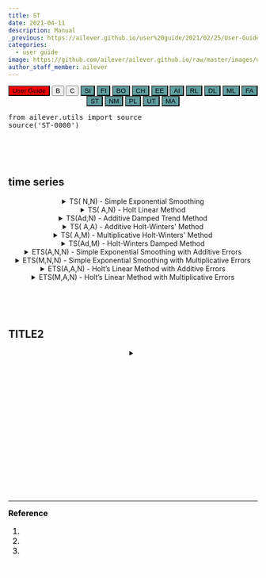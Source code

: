 ```yaml
---
title: ST
date: 2021-04-11
description: Manual
_previous: https://ailever.github.io/user%20guide/2021/02/25/User-Guide/
categories:
  - user guide
image: https://github.com/ailever/ailever.github.io/raw/master/images/unsplash/gray_User_Guide.png
author_staff_member: ailever
---
```


<!-- Top Block -->
<div align="center" class="top_btn_box">
  <button class="top_btn" type="button" style="background-color:red;" onclick="location.href='https://ailever.github.io/user%20guide/2021/02/25/User-Guide/'">User Guide</button>
  <button class="top_btn" type="button" onclick="location.href='#'">B</button>
  <button class="top_btn" type="button" onclick="location.href='#'">C</button>
  <button class="top_btn" type="button" style="background-color:cadetblue;" onclick="location.href='https://ailever.github.io/user%20guide/2021/04/01/app-SI/'">SI</button>  
  <button class="top_btn" type="button" style="background-color:cadetblue;" onclick="location.href='https://ailever.github.io/user%20guide/2021/04/02/app-FI/'">FI</button>  
  <button class="top_btn" type="button" style="background-color:cadetblue;" onclick="location.href='https://ailever.github.io/user%20guide/2021/04/03/app-BO/'">BO</button>  
  <button class="top_btn" type="button" style="background-color:cadetblue;" onclick="location.href='https://ailever.github.io/user%20guide/2021/04/04/app-CH/'">CH</button>  
  <button class="top_btn" type="button" style="background-color:cadetblue;" onclick="location.href='https://ailever.github.io/user%20guide/2021/04/05/app-EE/'">EE</button>  
  <button class="top_btn" type="button" style="background-color:cadetblue;" onclick="location.href='https://ailever.github.io/user%20guide/2021/04/06/app-AI/'">AI</button>  
  <button class="top_btn" type="button" style="background-color:cadetblue;" onclick="location.href='https://ailever.github.io/user%20guide/2021/04/07/app-RL/'">RL</button>  
  <button class="top_btn" type="button" style="background-color:cadetblue;" onclick="location.href='https://ailever.github.io/user%20guide/2021/04/08/app-DL/'">DL</button>  
  <button class="top_btn" type="button" style="background-color:cadetblue;" onclick="location.href='https://ailever.github.io/user%20guide/2021/04/09/app-ML/'">ML</button>  
  <button class="top_btn" type="button" style="background-color:cadetblue;" onclick="location.href='https://ailever.github.io/user%20guide/2021/04/10/app-FA/'">FA</button>  
  <button class="top_btn" type="button" style="background-color:cadetblue;" onclick="location.href='https://ailever.github.io/user%20guide/2021/04/11/app-ST/'">ST</button>  
  <button class="top_btn" type="button" style="background-color:cadetblue;" onclick="location.href='https://ailever.github.io/user%20guide/2021/04/12/app-NM/'">NM</button>  
  <button class="top_btn" type="button" style="background-color:cadetblue;" onclick="location.href='https://ailever.github.io/user%20guide/2021/04/13/app-PL/'">PL</button>  
  <button class="top_btn" type="button" style="background-color:cadetblue;" onclick="location.href='https://ailever.github.io/user%20guide/2021/04/14/app-UT/'">UT</button>  
  <button class="top_btn" type="button" style="background-color:cadetblue;" onclick="location.href='https://ailever.github.io/user%20guide/2021/04/15/app-MA/'">MA</button>  
</div>
<!-- Top Block -->
<pre class="python-code">
from ailever.utils import source
source('ST-0000')
</pre>

<br><br><br>
## time series
<!-- -------------------------------------------------------------------------------------------------------- -->
<details markdown="1">
  <summary align="center">TS( N,N) - Simple Exponential Smoothing</summary>
<pre class="python-code">
import statsmodels.api as sm
import statsmodels.tsa.api as smt
import matplotlib.pyplot as plt

# dataset
target = sm.datasets.sunspots.load_pandas().data['SUNACTIVITY']
target.plot(marker='o', color='black', legend=True, figsize=(12,5))

# TS(N,N) : Simple Exponential Smoothing
model = smt.SimpleExpSmoothing(target).fit(smoothing_level=0.9, optimized=False)
model.fittedvalues.plot(style='--',  color='blue', label=r'$\alpha=%s$'%model.model.params['smoothing_level'])
forecast = model.forecast(24).rename(r'$\alpha=%s$'%model.model.params['smoothing_level'])
forecast.plot(marker='o', color='blue')

plt.legend()
plt.show()

# [smt.SimpleExpSmoothing]
# initialization_method :(str) None, ‘estimated’, ‘heuristic’, ‘legacy-heuristic’, ‘known’
# initial_level:(float)
</pre>
</details>

<!-- -------------------------------------------------------------------------------------------------------- -->
<details markdown="1">
  <summary align="center">TS( A,N) - Holt Linear Method</summary>
<pre class="python-code">
import statsmodels.api as sm
import statsmodels.tsa.api as smt
import matplotlib.pyplot as plt

# dataset
target = sm.datasets.sunspots.load_pandas().data['SUNACTIVITY'] + 10
target.plot(marker='o', color='black', legend=True, figsize=(12,5)) 

# Holt TS(A,N)
model = smt.Holt(target).fit()
model.fittedvalues.plot(style='--',  color='blue', label=r'$\alpha=%s$'%model.model.params['smoothing_level'])
forecast = model.forecast(24).rename(r'$\alpha=%s$'%model.model.params['smoothing_level'])
forecast.plot(marker='o', color='blue')

plt.legend()
plt.show()

# [smt.Holt]
# exponential :(bool)
# damped_trend :(bool)
# initialization_method :(str) None, ‘estimated’, ‘heuristic’, ‘legacy-heuristic’, ‘known’
# initial_level :(float)
# initial_trend :(float)
</pre>
</details>

<!-- -------------------------------------------------------------------------------------------------------- -->
<details markdown="1">
  <summary align="center">TS(Ad,N) - Additive Damped Trend Method</summary>
<pre class="python-code">
import statsmodels.api as sm
import statsmodels.tsa.api as smt
import matplotlib.pyplot as plt

# dataset
target = sm.datasets.sunspots.load_pandas().data['SUNACTIVITY'] + 10
target.plot(marker='o', color='black', legend=True, figsize=(12,5)) 

# Holt TS(Ad,N)
model = smt.Holt(target, exponential=True, damped_trend=True).fit()
model.fittedvalues.plot(style='--',  color='blue', label=r'$\alpha=%s$'%model.model.params['smoothing_level'])
forecast = model.forecast(24).rename(r'$\alpha=%s$'%model.model.params['smoothing_level'])
forecast.plot(marker='o', color='blue')

plt.legend()
plt.show()

# [smt.Holt]
# exponential :(bool)
# damped_trend :(bool)
# initialization_method :(str) None, ‘estimated’, ‘heuristic’, ‘legacy-heuristic’, ‘known’
# initial_level :(float)
# initial_trend :(float)
</pre>
</details>

<!-- -------------------------------------------------------------------------------------------------------- -->
<details markdown="1">
  <summary align="center">TS( A,A) - Additive Holt-Winters' Method</summary>
<pre class="python-code">
import statsmodels.api as sm
import statsmodels.tsa.api as smt
import matplotlib.pyplot as plt

# dataset
target = sm.datasets.sunspots.load_pandas().data['SUNACTIVITY'] + 10
target.plot(marker='o', color='black', legend=True, figsize=(12,5)) 

# Holt-Winter's TS(A,A)
model = smt.ExponentialSmoothing(target, seasonal_periods=24, trend='add', seasonal='add', damped_trend=False).fit(use_boxcox=True)
model.fittedvalues.plot(style='--',  color='blue', label=r'$\alpha=%s$'%model.model.params['smoothing_level'])
forecast = model.forecast(24).rename(r'$\alpha=%s$'%model.model.params['smoothing_level'])
forecast.plot(marker='o', color='blue')

plt.legend()
plt.show()

# [smt.ExponentialSmoothing]
# trend :(str) “add”, “mul”, “additive”, “multiplicative”, None
# damped_trend :(bool) 
# seasonal :(str) “add”, “mul”, “additive”, “multiplicative”, None
# initialization_method :(str) None, ‘estimated’, ‘heuristic’, ‘legacy-heuristic’, ‘known’
# initial_level :(float)
# initial_trend :(float)
# initial_seasonal :(array_like)
# use_boxcox : {True, False, ‘log’, float}
# bounds :(dict)[str, tuple[float, float]]
# dates :(array_like) of datetime
# freq :(str) ‘B’, ‘D’, ‘W’, ‘M’, ‘A’, or ‘Q’
# missing :(str)  ‘none’, ‘drop’, and ‘raise’
</pre>
</details>

<!-- -------------------------------------------------------------------------------------------------------- -->
<details markdown="1">
  <summary align="center">TS( A,M) - Multiplicative Holt-Winters' Method</summary>
<pre class="python-code">
import statsmodels.api as sm
import statsmodels.tsa.api as smt
import matplotlib.pyplot as plt

# dataset
target = sm.datasets.sunspots.load_pandas().data['SUNACTIVITY'] + 10
target.plot(marker='o', color='black', legend=True, figsize=(12,5)) 

# Holt-Winter's TS(A,M)
model = smt.ExponentialSmoothing(target, seasonal_periods=24, trend='add', seasonal='mul', damped_trend=False).fit(use_boxcox=True)
model.fittedvalues.plot(style='--',  color='blue', label=r'$\alpha=%s$'%model.model.params['smoothing_level'])
forecast = model.forecast(24).rename(r'$\alpha=%s$'%model.model.params['smoothing_level'])
forecast.plot(marker='o', color='blue')

plt.legend()
plt.show()

# [smt.ExponentialSmoothing]
# trend :(str) “add”, “mul”, “additive”, “multiplicative”, None
# damped_trend :(bool) 
# seasonal :(str) “add”, “mul”, “additive”, “multiplicative”, None
# initialization_method :(str) None, ‘estimated’, ‘heuristic’, ‘legacy-heuristic’, ‘known’
# initial_level :(float)
# initial_trend :(float)
# initial_seasonal :(array_like)
# use_boxcox : {True, False, ‘log’, float}
# bounds :(dict)[str, tuple[float, float]]
# dates :(array_like) of datetime
# freq :(str) ‘B’, ‘D’, ‘W’, ‘M’, ‘A’, or ‘Q’
# missing :(str)  ‘none’, ‘drop’, and ‘raise’
</pre>
</details>

<!-- -------------------------------------------------------------------------------------------------------- -->
<details markdown="1">
  <summary align="center">TS(Ad,M) - Holt-Winters Damped Method</summary>
<pre class="python-code">
import statsmodels.api as sm
import statsmodels.tsa.api as smt
import matplotlib.pyplot as plt

# dataset
target = sm.datasets.sunspots.load_pandas().data['SUNACTIVITY'] + 10
target.plot(marker='o', color='black', legend=True, figsize=(12,5)) 

# Holt-Winter's TS(Ad,M)
model = smt.ExponentialSmoothing(target, seasonal_periods=24, trend='add', seasonal='mul', damped_trend=True).fit(use_boxcox=True)
model.fittedvalues.plot(style='--',  color='blue', label=r'$\alpha=%s$'%model.model.params['smoothing_level'])
forecast = model.forecast(24).rename(r'$\alpha=%s$'%model.model.params['smoothing_level'])
forecast.plot(marker='o', color='blue')

plt.legend()
plt.show()

# [smt.ExponentialSmoothing]
# trend :(str) “add”, “mul”, “additive”, “multiplicative”, None
# damped_trend :(bool) 
# seasonal :(str) “add”, “mul”, “additive”, “multiplicative”, None
# initialization_method :(str) None, ‘estimated’, ‘heuristic’, ‘legacy-heuristic’, ‘known’
# initial_level : (float)
# initial_trend : (float)
# initial_seasonal : (array_like)
# use_boxcox : {True, False, ‘log’, float}
# bounds : (dict)[str, tuple[float, float]]
# dates : (array_like) of datetime
# freq : (str) ‘B’, ‘D’, ‘W’, ‘M’, ‘A’, or ‘Q’
# missing : (str)  ‘none’, ‘drop’, and ‘raise’
</pre>
</details>

<!-- -------------------------------------------------------------------------------------------------------- -->
<details markdown="1">
  <summary align="center">ETS(A,N,N) - Simple Exponential Smoothing with Additive Errors</summary>
<pre class="python-code">
import statsmodels.api as sm
import statsmodels.tsa.api as smt
import matplotlib.pyplot as plt

# dataset
target = sm.datasets.sunspots.load_pandas().data['SUNACTIVITY'] + 10
target.plot(marker='o', color='black', legend=True, figsize=(12,5)) 

# ETS(A,N,N)
model = smt.ETSModel(target, seasonal_periods=24, error='add', trend=None, seasonal=None, damped_trend=False).fit(use_boxcox=True)
model.fittedvalues.plot(style='--',  color='blue', label=r'$ETS$')
forecast = model.forecast(24).rename(r'$ETS$')
forecast.plot(marker='o', color='blue')

plt.legend()
plt.show()

# [smt.ETSModel]
# error :(str) “add”-default or “mul”.
# trend :(str) “add”, “mul”, or None-default
# damped_trend :(bool) True, False-Default 
# seasonal :(str) “add”, “mul”, or None-default
# seasonal_periods :(int)
# initialization_method :(str) None, ‘estimated’-default, ‘heuristic’, ‘known’
# initial_level : (float)
# initial_trend : (float)
# initial_seasonal : (array_like)
# use_boxcox : {True, False, ‘log’, float}
# bounds : (dict)[str, tuple[float, float]]
# - “smoothing_level”
# - “smoothing_trend”
# - “smoothing_seasonal”
# - “damping_trend”
# - “initial_level”
# - “initial_trend”
# - “initial_seasonal.0”, …, “initial_seasonal.<m-1>”
# dates : (array_like) of datetime
# freq : (str) ‘B’, ‘D’, ‘W’, ‘M’, ‘A’, or ‘Q’
# missing : (str)  ‘none’, ‘drop’, and ‘raise’
</pre>
</details>

<!-- -------------------------------------------------------------------------------------------------------- -->
<details markdown="1">
  <summary align="center">ETS(M,N,N) - Simple Exponential Smoothing with Multiplicative Errors</summary>
<pre class="python-code">
import statsmodels.api as sm
import statsmodels.tsa.api as smt
import matplotlib.pyplot as plt

# dataset
target = sm.datasets.sunspots.load_pandas().data['SUNACTIVITY'] + 10
target.plot(marker='o', color='black', legend=True, figsize=(12,5)) 

# ETS(M,N,N)
model = smt.ETSModel(target, seasonal_periods=24, error='mul', trend=None, seasonal=None, damped_trend=False).fit(use_boxcox=True)
model.fittedvalues.plot(style='--',  color='blue', label=r'$ETS$')
forecast = model.forecast(24).rename(r'$ETS$')
forecast.plot(marker='o', color='blue')

plt.legend()
plt.show()

# [smt.ETSModel]
# error :(str) “add”-default or “mul”.
# trend :(str) “add”, “mul”, or None-default
# damped_trend :(bool) True, False-Default 
# seasonal :(str) “add”, “mul”, or None-default
# seasonal_periods :(int)
# initialization_method :(str) None, ‘estimated’-default, ‘heuristic’, ‘known’
# initial_level : (float)
# initial_trend : (float)
# initial_seasonal : (array_like)
# use_boxcox : {True, False, ‘log’, float}
# bounds : (dict)[str, tuple[float, float]]
# - “smoothing_level”
# - “smoothing_trend”
# - “smoothing_seasonal”
# - “damping_trend”
# - “initial_level”
# - “initial_trend”
# - “initial_seasonal.0”, …, “initial_seasonal.<m-1>”
# dates : (array_like) of datetime
# freq : (str) ‘B’, ‘D’, ‘W’, ‘M’, ‘A’, or ‘Q’
# missing : (str)  ‘none’, ‘drop’, and ‘raise’
</pre>
</details>

<!-- -------------------------------------------------------------------------------------------------------- -->
<details markdown="1">
  <summary align="center">ETS(A,A,N) - Holt’s Linear Method with Additive Errors</summary>
<pre class="python-code">
import statsmodels.api as sm
import statsmodels.tsa.api as smt
import matplotlib.pyplot as plt

# dataset
target = sm.datasets.sunspots.load_pandas().data['SUNACTIVITY'] + 10
target.plot(marker='o', color='black', legend=True, figsize=(12,5)) 

# ETS(A,A,N)
model = smt.ETSModel(target, seasonal_periods=24, error='add', trend='add', seasonal=None, damped_trend=False).fit(use_boxcox=True)
model.fittedvalues.plot(style='--',  color='blue', label=r'$ETS$')
forecast = model.forecast(24).rename(r'$ETS$')
forecast.plot(marker='o', color='blue')

plt.legend()
plt.show()

# [smt.ETSModel]
# error :(str) “add”-default or “mul”.
# trend :(str) “add”, “mul”, or None-default
# damped_trend :(bool) True, False-Default 
# seasonal :(str) “add”, “mul”, or None-default
# seasonal_periods :(int)
# initialization_method :(str) None, ‘estimated’-default, ‘heuristic’, ‘known’
# initial_level : (float)
# initial_trend : (float)
# initial_seasonal : (array_like)
# use_boxcox : {True, False, ‘log’, float}
# bounds : (dict)[str, tuple[float, float]]
# - “smoothing_level”
# - “smoothing_trend”
# - “smoothing_seasonal”
# - “damping_trend”
# - “initial_level”
# - “initial_trend”
# - “initial_seasonal.0”, …, “initial_seasonal.<m-1>”
# dates : (array_like) of datetime
# freq : (str) ‘B’, ‘D’, ‘W’, ‘M’, ‘A’, or ‘Q’
# missing : (str)  ‘none’, ‘drop’, and ‘raise’
</pre>
</details>

<!-- -------------------------------------------------------------------------------------------------------- -->
<details markdown="1">
  <summary align="center">ETS(M,A,N) - Holt’s Linear Method with Multiplicative Errors</summary>
<pre class="python-code">
import statsmodels.api as sm
import statsmodels.tsa.api as smt
import matplotlib.pyplot as plt

# dataset
target = sm.datasets.sunspots.load_pandas().data['SUNACTIVITY'] + 10
target.plot(marker='o', color='black', legend=True, figsize=(12,5)) 

# ETS(M,A,N)
model = smt.ETSModel(target, seasonal_periods=24, error='mul', trend='add', seasonal=None, damped_trend=False).fit(use_boxcox=True)
model.fittedvalues.plot(style='--',  color='blue', label=r'$ETS$')
forecast = model.forecast(24).rename(r'$ETS$')
forecast.plot(marker='o', color='blue')

plt.legend()
plt.show()

# [smt.ETSModel]
# error :(str) “add”-default or “mul”.
# trend :(str) “add”, “mul”, or None-default
# damped_trend :(bool) True, False-Default 
# seasonal :(str) “add”, “mul”, or None-default
# seasonal_periods :(int)
# initialization_method :(str) None, ‘estimated’-default, ‘heuristic’, ‘known’
# initial_level : (float)
# initial_trend : (float)
# initial_seasonal : (array_like)
# use_boxcox : {True, False, ‘log’, float}
# bounds : (dict)[str, tuple[float, float]]
# - “smoothing_level”
# - “smoothing_trend”
# - “smoothing_seasonal”
# - “damping_trend”
# - “initial_level”
# - “initial_trend”
# - “initial_seasonal.0”, …, “initial_seasonal.<m-1>”
# dates : (array_like) of datetime
# freq : (str) ‘B’, ‘D’, ‘W’, ‘M’, ‘A’, or ‘Q’
# missing : (str)  ‘none’, ‘drop’, and ‘raise’
</pre>
</details>

<br><br><br>
## TITLE2
<!-- -------------------------------------------------------------------------------------------------------- -->
<details markdown="1">
  <summary align="center"></summary>
<pre class="python-code">
</pre>
</details>

<br><br><br>

<!-- Content Block -->
<div align="left" style="font-size:medium;font-weight:normal;color:black;background-color:unset;">　<br><br></div>
<div align="left" style="font-size:medium;font-weight:normal;color:black;background-color:unset;">　<br><br></div>
<div align="left" style="font-size:medium;font-weight:normal;color:black;background-color:unset;">　<br><br></div>
<!-- Content Block -->

<br><br><br>

---

<!-- Reference Block -->
<div align="left" style="font-size:medium;font-weight:normal;color:black;background-color:unset;">
<b>Reference</b>
<ol>
  <li></li>
  <li></li>
  <li></li>
</ol>
</div>
<!-- Reference Block -->

<!-- Bottom Block -->
<div align="center" class="bottom_btn_box">
  <span class="bottom_btn"><a href="https://github.com/ailever/ailever.github.io/blob/master/_posts/user-guide/2021-04-11-app-ST.md" target="_blank" style="color:white">Edit</a></span>
</div>
<!-- Bottom Block -->

<!-- Notice
# Mathematical Expression
- outline : $  $
- inline  : $$  $$

# Default Div Tag
- align : left, right, center
- font-size : xx-small, x-small, small, medium, large, x-large, xx-large
- font-weight : normal, bold
- color : red, orange, yellow, green, cyan, blue, purple, pink, white, gray, brown
- background-color : red, orange, yellow, green, cyan, blue, purple, pink, white, gray, brown

# Html Ref
- color code : https://htmlcolorcodes.com/
- tags : https://www.w3schools.com/tags/default.asp
- attributes : https://www.w3schools.com/tags/ref_attributes.asp
Notice -->




